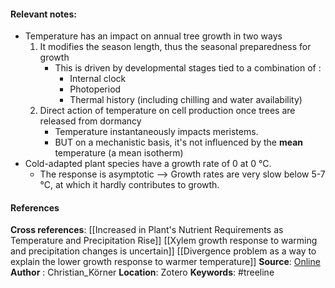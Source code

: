 #### **Relevant notes**:
- Temperature has an impact on annual tree growth in two ways
	1. It modifies the season length, thus the seasonal preparedness for growth
		-  This is driven by developmental stages tied to a combination of :
			- Internal clock
			- Photoperiod
			- Thermal history (including chilling and water availability)
	2. Direct action of temperature on cell production once trees are released from dormancy
		- Temperature instantaneously impacts meristems.
		- BUT on a mechanistic basis, it's not influenced by the **mean** temperature (a mean isotherm)
- Cold-adapted plant species have a growth rate of 0 at 0 °C.
	- The response is asymptotic --> Growth rates are very slow below 5-7 °C, at which it hardly contributes to growth.
#### References
**Cross references**: 
[[Increased in Plant's Nutrient Requirements as Temperature and Precipitation Rise]]
 [[Xylem growth response to warming and precipitation changes is uncertain]]
 [[Divergence problem as a way to explain the lower growth response to warmer temperature]]
**Source**: [Online](https://onlinelibrary.wiley.com/doi/10.1111/jbi.14593#jbi14593-bib-0043)
**Author** : Christian_Körner
**Location**: Zotero
**Keywords**: #treeline 